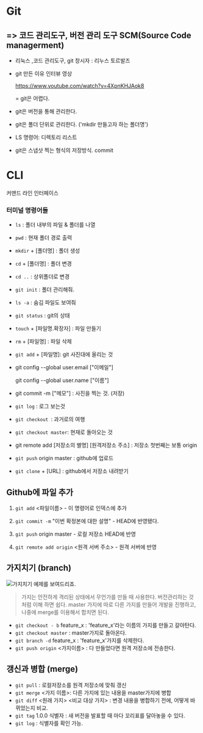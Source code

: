 # Git

## => 코드 관리도구, 버전 관리 도구 SCM(Source Code managerment)

- 리눅스 ,코드 관리도구, git 창시자 : 리누스 토르발즈

- git 만든 이유 인터뷰 영상

  https://www.youtube.com/watch?v=4XpnKHJAok8

  = git은 어렵다.

- git은 버전을 통해 관리한다.

- git은 폴더 단위로 관리한다. ('mkdir 만들고자 하는 폴더명')

- LS 명령어: 디렉토리 리스트

- git은 스냅샷 찍는 형식의 저장방식. commit

# CLI

커맨드 라인 인터페이스

### 터미널 명령어들

- `ls` : 폴더 내부의 파일 & 폴더를 나열

- `pwd` : 현재 폴더 경로 출력

- `mkdir` + [폴더명] : 폴더 생성

- `cd` + [폴더명] : 폴더 변경

- `cd ..` : 상위폴더로 변경

- `git init` :  폴더 관리해줘.

- `ls -a` : 숨김 파일도 보여줘

- `git status` : git의 상태

- `touch` + [파일명.확장자] : 파일 만들기

- `rm` + [파일명] : 파일 삭제

- `git add` + [파일명]: git 사진대에 올리는 것

- git config --global user.email ["이메일"]

  git config --global user.name ["이름"]
  
- git commit -m ["메모"] : 사진을 찍는 것. (저장)

- `git log` : 로그 보는것

- `git checkout `: 과거로의 여행

- `git checkout master`: 현재로 돌아오는 것

- git remote add [저장소의 별명] [원격저장소 주소] : 저장소 첫번째는 보통 origin

- `git push` origin master : github에 업로드 

- `git clone` + [URL]  : github에서 저장소 내려받기



## Github에 파일 추가

1. `git add` <파일이름>  - 이 명령어로 인덱스에 추가

2. `git commit -m` "이번 확정본에 대한 설명" - HEAD에 반영됐다.
3. `git push` origin master - 로컬 저장소 HEAD에 반영
4. `git remote add origin` <원격 서버 주소> - 원격 서버에 반영



## 가지치기 (branch)

![가지치기 예제를 보여드리죠.](https://rogerdudler.github.io/git-guide/img/branches.png)

> 가지는 안전하게 격리된 상태에서 무언가를 만들 때 사용한다. 버전관리하는 것 처럼 이해 하면 쉽다.  master 가지에 따로 다른 가지를 만들어 개발을 진행하고, 나중에 merge를 이용해서 합치면 된다.

- `git checkout - b` feature_x : 'feature_x'라는 이름의 가지를 만들고 갈아탄다.
- `git checkout master` : master가지로 돌아온다.
- `git branch -d` feature_x : 'feature_x'가지를 삭제한다.
- `git push origin` <가지이름> : 다 만들었다면 원격 저장소에 전송한다.



## 갱신과 병합 (merge)

- `git pull` : 로컬저장소를 원격 저장소에 맞춰 갱신
- `git merge` <가지 이름>: 다른 가지에 있는 내용을 master가지에 병합
- `git diff` <원래 가지> <비교 대상 가지> : 변경 내용을 병합하기 전에, 어떻게 바뀌었는지 비교.
- `git tag` 1.0.0 식별자 : 새 버전을 발표할 때 마다 꼬리표를 달아놓을 수 있다.
- `git log` : 식별자를 확인 가능.



